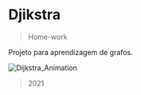 # Djikstra
> Home-work

Projeto para aprendizagem de grafos.

![Dijkstra_Animation](https://user-images.githubusercontent.com/88463024/135727334-3568e12b-42a3-4a31-b5be-aca01b1e8832.gif)

> 2021
